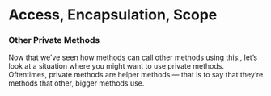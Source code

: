 # Access, Encapsulation, Scope


### Other Private Methods

Now that we’ve seen how methods can call other methods using this., let’s look at a situation where
you might want to use private methods. Oftentimes, private methods are helper methods — that is to
say that they’re methods that other, bigger methods use. 

